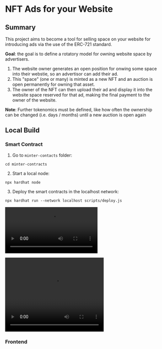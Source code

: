 # NFT Ads for your Website
## Summary
This project aims to become a tool for selling space on your website for introducing ads via the use of the ERC-721 standard.

**Goal**: the goal is to define a rotatory model for owning website space by advertisers.

1. The website owner generates an open position for onwing some space into their webstie, so an advertisor can add their ad.
2. This "space" (one or many) is minted as a new NFT and an auction is open permanently for owning that asset.
3. The owner of the NFT can then upload their ad and display it into the website space reserved for that ad, making the final payment to the owner of the website.

**Note**: Further tokenomics must be defined, like how often the ownership can be changed (i.e. days / months) until a new auction is open again



## Local Build
### Smart Contract
1. Go to `minter-contacts` folder:

```cd minter-contracts```

2. Start a local node:

```npx hardhat node```

3. Deploy the smart contracts in the localhost network:

```npx hardhat run --network localhost scripts/deploy.js```

![smart-contract-setup](public/smart-contract-setup.mp4)

<video width="320" height="240" controls>
  <source src="public/smart-contract-setup.mp4" type="video/mp4">
</video>

### Frontend